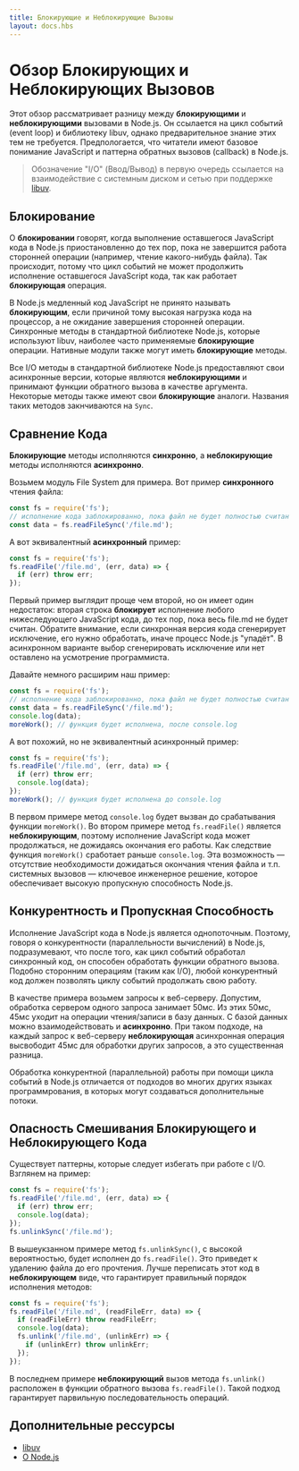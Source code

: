 ```yaml
---
title: Блокирующие и Неблокирующие Вызовы
layout: docs.hbs
---
```


# Обзор Блокирующих и Неблокирующих Вызовов

Этот обзор рассматривает разницу между **блокирующими** и **неблокирующими**
вызовами в Node.js. Он ссылается на цикл событий (event loop) и библиотеку libuv,
однако предварительное знание этих тем не требуется. Предпологается, что
читатели имеют базовое понимание JavaScript и паттерна обратных вызовов (callback)
в Node.js.

> Обозначение "I/O" (Ввод/Вывод) в первую очередь ссылается на взаимодействие
> с системным диском и сетью при поддержке [libuv](http://libuv.org/).


## Блокирование

О **блокировании** говорят, когда выполнение оставшегося JavaScript кода в Node.js
приостановленно до тех пор, пока не завершится работа сторонней операции (например, чтение
какого-нибудь файла). Так происходит, потому что цикл событий не может продолжить исполнение оставшегося JavaScript
кода, так как работает **блокирующая** операция.

В Node.js медленный код JavaScript не принято называть **блокирующим**,
если причиной тому высокая нагрузка кода на процессор, а не ожидание завершения
сторонней операции. Синхронные методы в стандартной библиотеке Node.js,
которые используют libuv, наиболее часто применяемые **блокирующие** операции.
Нативные модули также могут иметь **блокирующие** методы.

Все I/O методы в стандартной библиотеке Node.js предоставляют свои асинхронные версии,
которые являются **неблокирующими** и принимают функции обратного вызова
в качестве аргумента. Некоторые методы также имеют свои **блокирующие** аналоги.
Названия таких методов закнчиваются на `Sync`.


## Сравнение Кода

**Блокирующие** методы исполняются **синхронно**, а **неблокирующие** методы
исполняются **асинхронно**.

Возьмем модуль File System для примера. Вот пример **синхронного** чтения файла:

```js
const fs = require('fs');
// исполнение кода заблокированно, пока файл не будет полностью считан
const data = fs.readFileSync('/file.md');
```

А вот эквивалентный **асинхронный** пример:

```js
const fs = require('fs');
fs.readFile('/file.md', (err, data) => {
  if (err) throw err;
});
```

Первый пример выглядит проще чем второй, но он имеет один недостаток: вторая строка
**блокирует** исполнение любого нижеследующего JavaScript кода, до тех пор, пока
весь file.md не будет считан. Обратите внимание, если синхронная версия кода сгенерирует
исключение, его нужно обработать, иначе процесс Node.js "упадёт". В асинхронном варианте
выбор сгенерировать исключение или нет оставлено на усмотрение программиста.

Давайте немного расширим наш пример:

```js
const fs = require('fs');
// исполнение кода заблокированно, пока файл не будет полностью считан
const data = fs.readFileSync('/file.md');
console.log(data);
moreWork(); // функция будет исполнена, после console.log
```

А вот похожий, но не эквивалентный асинхронный пример:

```js
const fs = require('fs');
fs.readFile('/file.md', (err, data) => {
  if (err) throw err;
  console.log(data);
});
moreWork(); // функция будет исполнена до console.log
```

В первом примере метод `console.log` будет вызван до срабатывания функции `moreWork()`.
Во втором примере метод `fs.readFile()` является **неблокирующим**, поэтому исполнение
JavaScript кода может продолжаться, не дожидаясь окончания его работы. Как следствие
функция `moreWork()` сработает раньше `console.log`. Эта возможность — отсутствие необходимости
дожидаться окончания чтения файла и т.п. системных вызовов — ключевое
инженерное решение, которое обеспечивает высокую пропускную способность Node.js.


## Конкурентность и Пропускная Способность

Исполнение JavaScript кода в Node.js является однопоточным. Поэтому, говоря о конкурентности
(параллельности вычислений) в Node.js, подразумевают, что после того, как цикл событий обработал синхронный код,
он способен обработать функции обратного вызова. Подобно сторонним операциям (таким как I/O),
любой конкурентный код должен позволять циклу событий продолжать свою работу.

В качестве примера возьмем запросы к веб-серверу. Допустим, обработка сервером одного запроса
занимает 50мс. Из этих 50мс, 45мс уходит на операции чтения/записи в базу данных.
С базой данных можно взаимодействовать и **асинхронно**. При таком подходе, на каждый запрос
к веб-серверу **неблокирующая** асинхронная операция высвободит 45мс для обработки других
запросов, а это существенная разница.

Обработка конкурентной (параллельной) работы при помощи цикла событий в Node.js
отличается от подходов во многих других языках программрования, в которых могут
создаваться дополнительные потоки.


## Опасность Смешивания Блокирующего и Неблокирующего Кода

Существует паттерны, которые следует избегать при работе с I/O. Взглянем на пример:

```js
const fs = require('fs');
fs.readFile('/file.md', (err, data) => {
  if (err) throw err;
  console.log(data);
});
fs.unlinkSync('/file.md');
```

В вышеукзанном примере метод `fs.unlinkSync()`, с высокой вероятностью, будет исполнен до
`fs.readFile()`. Это приведет к удалению файла до его прочтения. Лучше переписать
этот код в **неблокирующем** виде, что гарантирует правильный порядок исполнения методов:


```js
const fs = require('fs');
fs.readFile('/file.md', (readFileErr, data) => {
  if (readFileErr) throw readFileErr;
  console.log(data);
  fs.unlink('/file.md', (unlinkErr) => {
    if (unlinkErr) throw unlinkErr;
  });
});
```

В последнем примере  **неблокирующий** вызов метода `fs.unlink()` расположен в функции обратного вызова
`fs.readFile()`. Такой подход гарантирует парвильную последовательность операций.


## Дополнительные рессурсы

- [libuv](http://libuv.org/)
- [О Node.js](https://nodejs.org/en/about/)
